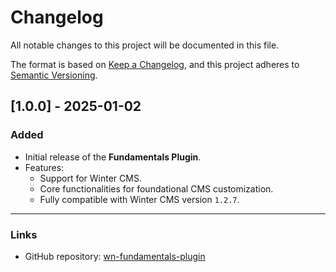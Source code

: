 # Changelog

All notable changes to this project will be documented in this file.

The format is based on [Keep a Changelog](https://keepachangelog.com/en/1.0.0/),
and this project adheres to [Semantic Versioning](https://semver.org/spec/v2.0.0.html).

## [1.0.0] - 2025-01-02
### Added
- Initial release of the **Fundamentals Plugin**.
- Features:
  - Support for Winter CMS.
  - Core functionalities for foundational CMS customization.
  - Fully compatible with Winter CMS version `1.2.7`.

---

### Links
- GitHub repository: [wn-fundamentals-plugin](https://github.com/numencode/wn-fundamentals-plugin)
